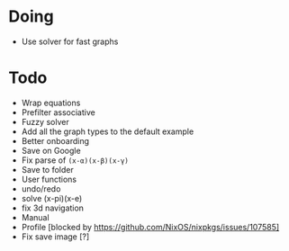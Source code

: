 # Doing
* Use solver for fast graphs

# Todo
* Wrap equations
* Prefilter associative
* Fuzzy solver
* Add all the graph types to the default example
* Better onboarding
* Save on Google
* Fix parse of `(x-α)(x-β)(x-γ)`
* Save to folder
* User functions
* undo/redo
* solve (x-pi)(x-e)
* fix 3d navigation
* Manual
* Profile [blocked by https://github.com/NixOS/nixpkgs/issues/107585]
* Fix save image [?]
